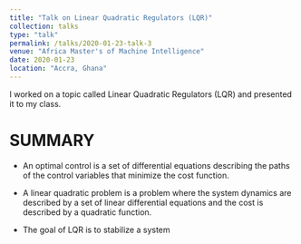 ```yaml
---
title: "Talk on Linear Quadratic Regulators (LQR)"
collection: talks
type: "talk"
permalink: /talks/2020-01-23-talk-3
venue: "Africa Master's of Machine Intelligence"
date: 2020-01-23
location: "Accra, Ghana"
---
```


I worked on a topic called Linear Quadratic Regulators (LQR) and presented it to my class.

# SUMMARY

* An optimal control is a set of differential equations describing the
paths of the control variables that minimize the cost function.

* A linear quadratic problem is a problem where the system dynamics
are described by a set of linear differential equations and the cost is
described by a quadratic function.

* The goal of LQR is to stabilize a system
